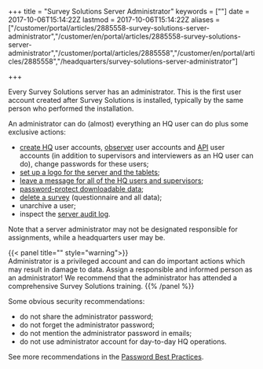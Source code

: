 ﻿+++
title = "Survey Solutions Server Administrator"
keywords = [""]
date = 2017-10-06T15:14:22Z
lastmod = 2017-10-06T15:14:22Z
aliases = ["/customer/portal/articles/2885558-survey-solutions-server-administrator","/customer/en/portal/articles/2885558-survey-solutions-server-administrator","/customer/portal/articles/2885558","/customer/en/portal/articles/2885558","/headquarters/survey-solutions-server-administrator"]

+++

Every Survey Solutions server has an administrator. This is the first user
account created after Survey Solutions is installed, typically by the same
person who performed the installation.

An administrator can do (almost) everything an HQ user can do plus some
exclusive actions:

-   [create HQ](/headquarters/teams-and-roles-tab-creating-user-accounts-#hqaccounts)
    user accounts,
    [observer](/headquarters/teams-and-roles-tab-creating-user-accounts-#observer)
    user accounts and
    [API](/headquarters/survey-solutions-api)
    user accounts (in addition to supervisors and interviewers as an HQ
    user can do), change passwords for these users;
-   [set up a logo for the server and the tablets](/headquarters/admin-settings);
-   [leave a message for all of the HQ users and supervisors](/headquarters/admin-settings);
-   [password-protect downloadable data](/headquarters/admin-settings);
-   [delete a survey](/faq/deleting-a-survey)
    (questionnaire and all data);
-   unarchive a user;
-   inspect the [server audit log](/headquarters/svymanage/audit-log/).

Note that a server administrator may not be designated responsible for
assignments, while a headquarters user may be.

{{< panel title="" style="warning">}}
<BR>
Administrator is a privileged account and can do important actions which
may result in damage to data. Assign a responsible and informed person
as an administrator! We recommend that the administrator has attended a comprehensive
Survey Solutions training.
{{% /panel %}}

Some obvious security recommendations:

-   do not share the administrator password;
-   do not forget the administrator password;
-   do not mention the administrator password in emails;
-   do not use administrator account for day-to-day HQ operations.

See more recommendations in the [Password Best Practices](/interviewer/app/password-best-practices/).
